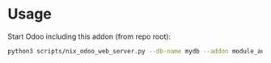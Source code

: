 # Usage

Start Odoo including this addon (from repo root):

```bash
python3 scripts/nix_odoo_web_server.py --db-name mydb --addon module_auto_update
```

